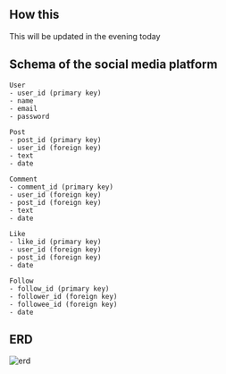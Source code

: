 ## How this

This will be updated in the evening today


## Schema of the social media platform
```text
User
- user_id (primary key)
- name
- email
- password

Post
- post_id (primary key)
- user_id (foreign key)
- text
- date

Comment
- comment_id (primary key)
- user_id (foreign key)
- post_id (foreign key)
- text
- date

Like
- like_id (primary key)
- user_id (foreign key)
- post_id (foreign key)
- date

Follow
- follow_id (primary key)
- follower_id (foreign key)
- followee_id (foreign key)
- date
```

## ERD
![erd](https://github.com/vectorsigmaissomewhere/Database/blob/main/QuickDesignADatabase/Niche/Social%20Networking%20Site/Basic%20ecommerce%20website%20database/imagefile/1_RYJzuLSqpPZYBySld74o3A-ezgif.com-webp-to-png-converter.png)
